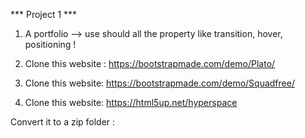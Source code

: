 *** Project 1 ***

1. A portfolio --> use should all the property like transition, hover,
positioning !

2. Clone this website : https://bootstrapmade.com/demo/Plato/

3. Clone this website: https://bootstrapmade.com/demo/Squadfree/

4. Clone this website: https://html5up.net/hyperspace

Convert it to a zip folder :